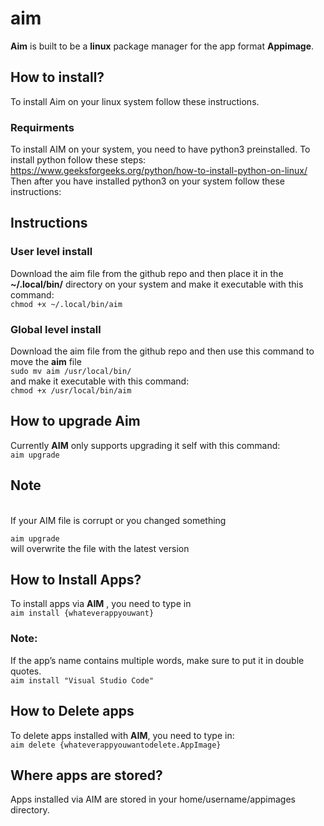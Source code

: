 # aim
**Aim** is built to be a **linux** package manager for the app format **Appimage**.
## How to install?
To install Aim on your linux system follow these instructions.
### Requirments
To install AIM on your system, you need to have python3 preinstalled.
To install python follow these steps: https://www.geeksforgeeks.org/python/how-to-install-python-on-linux/
<br>
Then after you have installed python3 on your system follow these instructions:
## Instructions
### User level install
Download the aim file from the github repo and then place it in the **~/.local/bin/** directory on your system and make it executable 
with this command:
<br>
`chmod +x ~/.local/bin/aim`
### Global level install
Download the aim file from the github repo and then use this command to move the **aim** file
<br>
`sudo mv aim /usr/local/bin/`
<br>
and make it executable with this command:
<br>
`chmod +x /usr/local/bin/aim`

## How to upgrade Aim
Currently **AIM** only supports upgrading it self with this command:
<br>
`aim upgrade`
<br>
## **Note**
<br>
If your AIM file is corrupt or you changed something
<br>

`aim upgrade`
<br>
will overwrite the file with the latest version

## How to Install Apps?
To install apps via **AIM** , you need to type in 
<br>
`aim install {whateverappyouwant}`
### Note:
If the app’s name contains multiple words, make sure to put it in double quotes.
<br>
`aim install "Visual Studio Code"`

## How to Delete apps
To delete apps installed with **AIM**, you need to type in:
<br>
`aim delete {whateverappyouwantodelete.AppImage}`

## Where apps are stored?
Apps installed via AIM are stored in your home/username/appimages directory.